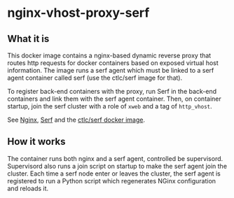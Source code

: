 # nginx-vhost-proxy-serf

## What it is

This docker image contains a nginx-based dynamic reverse proxy that routes http requests for docker containers based on exposed virtual host information. The image runs a serf agent which must be linked to a serf agent container called serf (use the ctlc/serf image for that).

To register back-end containers with the proxy, run Serf in the back-end containers and link them with the serf agent container. Then, on container startup, join the serf cluster with a role of `xweb` and a tag of `http_vhost`.

See [Nginx](http://nginx.org), [Serf](http://www.serfdom.io) and the [ctlc/serf docker image](https://registry.hub.docker.com/u/ctlc/serf/).

## How it works

The container runs both nginx and a serf agent, controlled be supervisord. Supervisord also runs a join script on startup to make the serf agent join the cluster. Each time a serf node enter or leaves the cluster, the serf agent is registered to run a Python script which regenerates NGinx configuration and reloads it.

